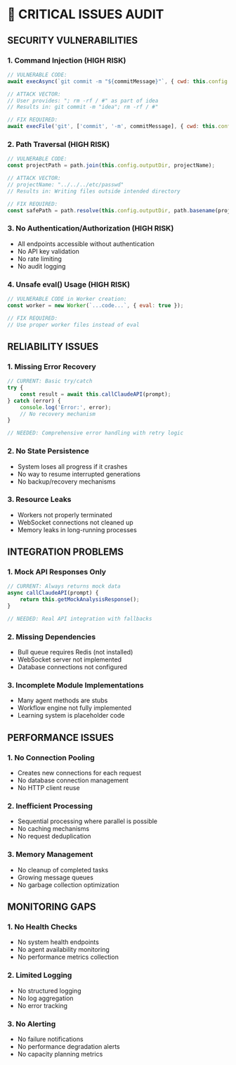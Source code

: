 # 🚨 CRITICAL ISSUES AUDIT

## SECURITY VULNERABILITIES

### 1. Command Injection (HIGH RISK)
```javascript
// VULNERABLE CODE:
await execAsync(`git commit -m "${commitMessage}"`, { cwd: this.config.projectRoot });

// ATTACK VECTOR:
// User provides: "; rm -rf / #" as part of idea
// Results in: git commit -m "idea"; rm -rf / #"

// FIX REQUIRED:
await execFile('git', ['commit', '-m', commitMessage], { cwd: this.config.projectRoot });
```

### 2. Path Traversal (HIGH RISK)
```javascript
// VULNERABLE CODE:
const projectPath = path.join(this.config.outputDir, projectName);

// ATTACK VECTOR:
// projectName: "../../../etc/passwd"
// Results in: Writing files outside intended directory

// FIX REQUIRED:
const safePath = path.resolve(this.config.outputDir, path.basename(projectName));
```

### 3. No Authentication/Authorization (HIGH RISK)
- All endpoints accessible without authentication
- No API key validation
- No rate limiting
- No audit logging

### 4. Unsafe eval() Usage (HIGH RISK)
```javascript
// VULNERABLE CODE in Worker creation:
const worker = new Worker(`...code...`, { eval: true });

// FIX REQUIRED:
// Use proper worker files instead of eval
```

## RELIABILITY ISSUES

### 1. Missing Error Recovery
```javascript
// CURRENT: Basic try/catch
try {
    const result = await this.callClaudeAPI(prompt);
} catch (error) {
    console.log('Error:', error);
    // No recovery mechanism
}

// NEEDED: Comprehensive error handling with retry logic
```

### 2. No State Persistence
- System loses all progress if it crashes
- No way to resume interrupted generations
- No backup/recovery mechanisms

### 3. Resource Leaks
- Workers not properly terminated
- WebSocket connections not cleaned up
- Memory leaks in long-running processes

## INTEGRATION PROBLEMS

### 1. Mock API Responses Only
```javascript
// CURRENT: Always returns mock data
async callClaudeAPI(prompt) {
    return this.getMockAnalysisResponse();
}

// NEEDED: Real API integration with fallbacks
```

### 2. Missing Dependencies
- Bull queue requires Redis (not installed)
- WebSocket server not implemented
- Database connections not configured

### 3. Incomplete Module Implementations
- Many agent methods are stubs
- Workflow engine not fully implemented
- Learning system is placeholder code

## PERFORMANCE ISSUES

### 1. No Connection Pooling
- Creates new connections for each request
- No database connection management
- No HTTP client reuse

### 2. Inefficient Processing
- Sequential processing where parallel is possible
- No caching mechanisms
- No request deduplication

### 3. Memory Management
- No cleanup of completed tasks
- Growing message queues
- No garbage collection optimization

## MONITORING GAPS

### 1. No Health Checks
- No system health endpoints
- No agent availability monitoring
- No performance metrics collection

### 2. Limited Logging
- No structured logging
- No log aggregation
- No error tracking

### 3. No Alerting
- No failure notifications
- No performance degradation alerts
- No capacity planning metrics